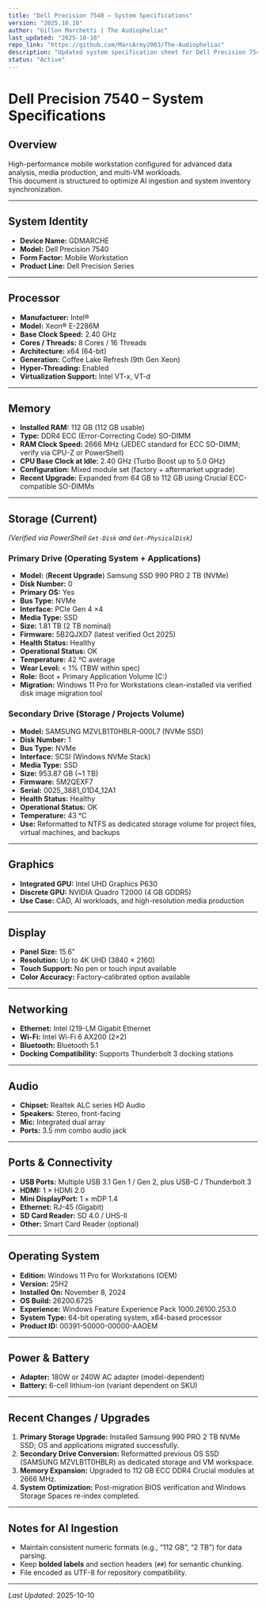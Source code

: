 ```yaml
---
title: "Dell Precision 7540 – System Specifications"
version: "2025.10.10"
author: "Gillon Marchetti | The Audiopheliac"
last_updated: "2025-10-10"
repo_link: "https://github.com/MarcArmy2003/The-Audiopheliac"
description: "Updated system specification sheet for Dell Precision 7540 mobile workstation — post SSD migration and Windows 11 optimization."
status: "Active"
---
```


# Dell Precision 7540 – System Specifications

## Overview
High-performance mobile workstation configured for advanced data analysis, media production, and multi-VM workloads.  
This document is structured to optimize AI ingestion and system inventory synchronization.

---

## System Identity
- **Device Name:** GDMARCHE  
- **Model:** Dell Precision 7540  
- **Form Factor:** Mobile Workstation  
- **Product Line:** Dell Precision Series  

---

## Processor
- **Manufacturer:** Intel®  
- **Model:** Xeon® E-2286M  
- **Base Clock Speed:** 2.40 GHz  
- **Cores / Threads:** 8 Cores / 16 Threads  
- **Architecture:** x64 (64-bit)  
- **Generation:** Coffee Lake Refresh (9th Gen Xeon)  
- **Hyper-Threading:** Enabled  
- **Virtualization Support:** Intel VT-x, VT-d  

---

## Memory
- **Installed RAM:** 112 GB (112 GB usable)  
- **Type:** DDR4 ECC (Error-Correcting Code) SO-DIMM  
- **RAM Clock Speed:** 2666 MHz (JEDEC standard for ECC SO-DIMM; verify via CPU-Z or PowerShell)  
- **CPU Base Clock at Idle:** 2.40 GHz (Turbo Boost up to 5.0 GHz)  
- **Configuration:** Mixed module set (factory + aftermarket upgrade)  
- **Recent Upgrade:** Expanded from 64 GB to 112 GB using Crucial ECC-compatible SO-DIMMs  

---

## Storage (Current)
*(Verified via PowerShell `Get-Disk` and `Get-PhysicalDisk`)*  

### **Primary Drive (Operating System + Applications)**
- **Model:** (**Recent Upgrade**) Samsung SSD 990 PRO 2 TB (NVMe)  
- **Disk Number:** 0  
- **Primary OS:** Yes  
- **Bus Type:** NVMe  
- **Interface:** PCIe Gen 4 ×4  
- **Media Type:** SSD  
- **Size:** 1.81 TB (2 TB nominal)  
- **Firmware:** 5B2QJXD7 (latest verified Oct 2025)  
- **Health Status:** Healthy  
- **Operational Status:** OK  
- **Temperature:** 42 °C average  
- **Wear Level:** < 1% (TBW within spec)  
- **Role:** Boot + Primary Application Volume (C:)  
- **Migration:** Windows 11 Pro for Workstations clean-installed via verified disk image migration tool  

### **Secondary Drive (Storage / Projects Volume)**
- **Model:** SAMSUNG MZVLB1T0HBLR-000L7 (NVMe SSD)  
- **Disk Number:** 1  
- **Bus Type:** NVMe  
- **Interface:** SCSI (Windows NVMe Stack)  
- **Media Type:** SSD  
- **Size:** 953.87 GB (~1 TB)  
- **Firmware:** 5M2QEXF7  
- **Serial:** 0025_3881_01D4_12A1  
- **Health Status:** Healthy  
- **Operational Status:** OK  
- **Temperature:** 43 °C  
- **Use:** Reformatted to NTFS as dedicated storage volume for project files, virtual machines, and backups  

---

## Graphics
- **Integrated GPU:** Intel UHD Graphics P630  
- **Discrete GPU:** NVIDIA Quadro T2000 (4 GB GDDR5)  
- **Use Case:** CAD, AI workloads, and high-resolution media production  

---

## Display
- **Panel Size:** 15.6”  
- **Resolution:** Up to 4K UHD (3840 × 2160)  
- **Touch Support:** No pen or touch input available  
- **Color Accuracy:** Factory-calibrated option available  

---

## Networking
- **Ethernet:** Intel I219-LM Gigabit Ethernet  
- **Wi-Fi:** Intel Wi-Fi 6 AX200 (2×2)  
- **Bluetooth:** Bluetooth 5.1  
- **Docking Compatibility:** Supports Thunderbolt 3 docking stations  

---

## Audio
- **Chipset:** Realtek ALC series HD Audio  
- **Speakers:** Stereo, front-facing  
- **Mic:** Integrated dual array  
- **Ports:** 3.5 mm combo audio jack  

---

## Ports & Connectivity
- **USB Ports:** Multiple USB 3.1 Gen 1 / Gen 2, plus USB-C / Thunderbolt 3  
- **HDMI:** 1 × HDMI 2.0  
- **Mini DisplayPort:** 1 × mDP 1.4  
- **Ethernet:** RJ-45 (Gigabit)  
- **SD Card Reader:** SD 4.0 / UHS-II  
- **Other:** Smart Card Reader (optional)  

---

## Operating System
- **Edition:** Windows 11 Pro for Workstations (OEM)  
- **Version:** 25H2  
- **Installed On:** November 8, 2024  
- **OS Build:** 26200.6725  
- **Experience:** Windows Feature Experience Pack 1000.26100.253.0  
- **System Type:** 64-bit operating system, x64-based processor  
- **Product ID:** 00391-50000-00000-AAOEM  

---

## Power & Battery
- **Adapter:** 180W or 240W AC adapter (model-dependent)  
- **Battery:** 6-cell lithium-ion (variant dependent on SKU)  

---

## Recent Changes / Upgrades
1. **Primary Storage Upgrade:** Installed Samsung 990 PRO 2 TB NVMe SSD; OS and applications migrated successfully.  
2. **Secondary Drive Conversion:** Reformatted previous OS SSD (SAMSUNG MZVLB1T0HBLR) as dedicated storage and VM workspace.  
3. **Memory Expansion:** Upgraded to 112 GB ECC DDR4 Crucial modules at 2666 MHz.  
4. **System Optimization:** Post-migration BIOS verification and Windows Storage Spaces re-index completed.  

---

## Notes for AI Ingestion
- Maintain consistent numeric formats (e.g., “112 GB”, “2 TB”) for data parsing.  
- Keep **bolded labels** and section headers (`##`) for semantic chunking.  
- File encoded as UTF-8 for repository compatibility.  

---

*Last Updated:* 2025-10-10
